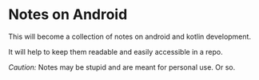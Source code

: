 # Notes on Android

This will become a collection of notes on android and kotlin development.

It will help to keep them readable and easily accessible in a repo.

*Caution:* Notes may be stupid and are meant for personal use. Or so.

